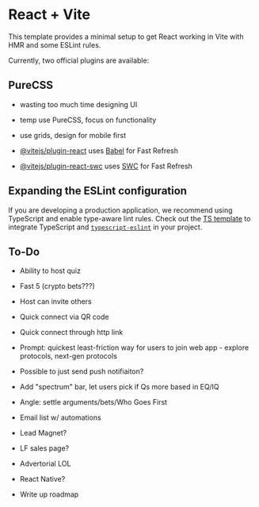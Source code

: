 # React + Vite

This template provides a minimal setup to get React working in Vite with HMR and some ESLint rules.

Currently, two official plugins are available:

## PureCSS
- wasting too much time designing UI
- temp use PureCSS, focus on functionality
- use grids, design for mobile first

- [@vitejs/plugin-react](https://github.com/vitejs/vite-plugin-react/blob/main/packages/plugin-react/README.md) uses [Babel](https://babeljs.io/) for Fast Refresh
- [@vitejs/plugin-react-swc](https://github.com/vitejs/vite-plugin-react-swc) uses [SWC](https://swc.rs/) for Fast Refresh

## Expanding the ESLint configuration

If you are developing a production application, we recommend using TypeScript and enable type-aware lint rules. Check out the [TS template](https://github.com/vitejs/vite/tree/main/packages/create-vite/template-react-ts) to integrate TypeScript and [`typescript-eslint`](https://typescript-eslint.io) in your project.

## To-Do

- Ability to host quiz

- Fast 5 (crypto bets???)

- Host can invite others
- Quick connect via QR code
- Quick connect through http link
- Prompt: quickest least-friction way for users to join web app - explore protocols, next-gen protocols
- Possible to just send push notifiaiton?

- Add "spectrum" bar, let users pick if Qs more based in EQ/IQ

- Angle: settle arguments/bets/Who Goes First
- Email list  w/ automations
- Lead Magnet?
- LF sales page?
- Advertorial LOL

- React Native?
- Write up roadmap


